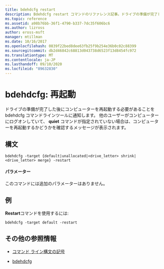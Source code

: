 ```yaml
---
title: bdehdcfg restart
description: Bdehdcfg restart コマンドのリファレンス記事。ドライブの準備が完了した後で、コンピューターを再起動する必要があることを bdehdcfg に伝えます。
ms.topic: reference
ms.assetid: a98b76bb-36f1-4790-b337-7dc35f606bc6
ms.author: lizross
author: eross-msft
manager: mtillman
ms.date: 10/16/2017
ms.openlocfilehash: 0839f22bed8dee63fb25f9b254e36b0c02c88399
ms.sourcegitcommit: db2d46842c68813d043738d6523f13d8454fc972
ms.translationtype: MT
ms.contentlocale: ja-JP
ms.lasthandoff: 09/10/2020
ms.locfileid: "89632830"
---
```

# <a name="bdehdcfg-restart"></a>bdehdcfg: 再起動

ドライブの準備が完了した後にコンピューターを再起動する必要があることを bdehdcfg コマンドラインツールに通知します。 他のユーザーがコンピューターにログオンしていて、 **quiet** コマンドが指定されていない場合は、コンピューターを再起動するかどうかを確認するメッセージが表示されます。

## <a name="syntax"></a>構文

```
bdehdcfg -target {default|unallocated|<drive_letter> shrink|<drive_letter> merge} -restart
```

#### <a name="parameters"></a>パラメーター

このコマンドには追加のパラメーターはありません。

## <a name="examples"></a>例

**Restart**コマンドを使用するには:

```
bdehdcfg -target default -restart
```

## <a name="additional-references"></a>その他の参照情報

- [コマンド ライン構文の記号](command-line-syntax-key.md)

- [bdehdcfg](bdehdcfg.md)

